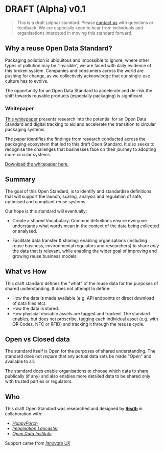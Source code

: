 # DRAFT (Alpha) v0.1

> This is a draft (alpha) standard. Please [contact us](https://docs.google.com/forms/d/e/1FAIpQLSf7BN-I_-sZxhkgcVALyEztE2KFRw-o-jPCWNkLExjRIYRhGQ/viewform?usp=sf_link) with questions or feedback. We are especially keen to hear from individuals and organisations interested in moving this standard forward.

## Why a reuse Open Data Standard?

Packaging pollution is ubiquitous and impossible to ignore; where other types of pollution may be “invisible”, we are faced with daily evidence of this broken system. Companies and consumers across the world are pushing for change, as we collectively acknowledge that our single-use culture has to evolve.

The opportunity for an Open Data Standard to accelerate and de-risk the shift towards reusable products (especially packaging) is significant.

### Whitepaper

[This whitepaper](https://reath.id/reuseid) presents research into the potential for an Open Data Standard and digital tracking to aid and accelerate the transition to circular packaging systems.

The paper identifies the findings from research conducted across the packaging ecosystem that led to this draft Open Standard. It also seeks to recognise the challenges that businesses face on their journey to adopting more circular systems.

[Download the whitepaper here.](https://reath.id/reuseid)

## Summary

The goal of this Open Standard, is to identify and standardise definitions that will support the launch, scaling, analysis and regulation of safe, optimised and compliant reuse systems. 

Our hope is this standard will eventually:

- Create a shared Vocabulary: Common definitions ensure everyone understands what words mean in the context of the data being collected or analysed.

- Facilitate data transfer & sharing: enabling organisations (including reuse business, environmental regulators and researchers) to share *only* the data that is relevant, while enabling the wider goal of improving and growing reuse business models.

## What vs How

This draft standard defines the "what" of the reuse data for the purposes of shared understanding. It does not attempt to define:

- How the data is made available (e.g. API endpoints or direct download of data files etc).
- How the data is stored.
- How physcial reusable assets are tagged and tracked. The standard enables, but does not proscribe, tagging each individual asset (e.g. with QR Codes, NFC or RFID) and tracking it through the resuse cycle.

## Open vs Closed data

The standard itself is Open for the purposes of shared understanding. The standard does not *require* that any actual data sets be made "Open" and available to all.  

The standard does enable organisations to choose which data to share publically (if any) and also enables more detailed data to be shared only with trusted parties or regulators.

## Who

This draft Open Standard was researched and designed by [**Reath**](https://reath.id/) in collaboration with:

* [*HappyPorch*](https://happyporch.com/) 
* [*Imagination Lancaster*](http://imagination.lancaster.ac.uk/)
* [*Open Data Institute*](https://theodi.org/)

Support came from [*Innovate UK*](https://www.ukri.org/councils/innovate-uk/)






